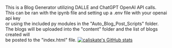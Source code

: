 This is a Blog Generator utilizing DALLE and ChatGPT OpenAI API calls.<br>
This can be ran with the ipynb file and setting up a .env file with your openai api key <br> or using the included py modules in the "Auto_Blog_Post_Scripts" folder.<br>
The blogs will be uploaded into the "content" folder and the list of blogs created will <br> be posted to the "index.html" file.
[![caliskate's GitHub stats](https://github-readme-stats.vercel.app/api?username=caliskate)](https://github.com/anuraghazra/github-readme-stats)
